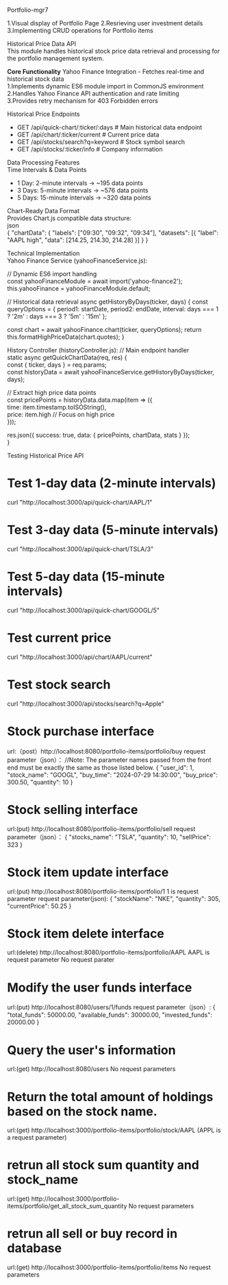 
Portfolio-mgr7

1.Visual display of Portfolio Page
2.Resrieving user investment details
3.Implementing CRUD operations for Portfolio items

Historical Price Data API  
This module handles historical stock price data retrieval and processing for the portfolio management system.  

**Core Functionality**
Yahoo Finance Integration - Fetches real-time and historical stock data  
1.Implements dynamic ES6 module import in CommonJS environment  
2.Handles Yahoo Finance API authentication and rate limiting  
3.Provides retry mechanism for 403 Forbidden errors  

Historical Price Endpoints  
* GET /api/quick-chart/:ticker/:days     # Main historical data endpoint
* GET /api/chart/:ticker/current         # Current price data
* GET /api/stocks/search?q=keyword       # Stock symbol search
* GET /api/stocks/:ticker/info           # Company information

Data Processing Features  
Time Intervals & Data Points  
* 1 Day: 2-minute intervals → ~195 data points  
* 3 Days: 5-minute intervals → ~576 data points  
* 5 Days: 15-minute intervals → ~320 data points  

Chart-Ready Data Format  
Provides Chart.js compatible data structure:  
json  
{
  "chartData": {
    "labels": ["09:30", "09:32", "09:34"],
    "datasets": [{
      "label": "AAPL high",
      "data": [214.25, 214.30, 214.28]
    }]
  }
}  

Technical Implementation  
Yahoo Finance Service (yahooFinanceService.js):  

// Dynamic ES6 import handling  
const yahooFinanceModule = await import('yahoo-finance2');
this.yahooFinance = yahooFinanceModule.default;

// Historical data retrieval
async getHistoryByDays(ticker, days) {
  const queryOptions = {
    period1: startDate,
    period2: endDate, 
    interval: days === 1 ? '2m' : days === 3 ? '5m' : '15m'
  };
  
  const chart = await yahooFinance.chart(ticker, queryOptions);
  return this.formatHighPriceData(chart.quotes);
}

History Controller (historyController.js):
// Main endpoint handler  
static async getQuickChartData(req, res) {  
  const { ticker, days } = req.params;  
  const historyData = await yahooFinanceService.getHistoryByDays(ticker, days);  
  
  // Extract high price data points  
  const pricePoints = historyData.data.map(item => ({  
    time: item.timestamp.toISOString(),  
    price: item.high  // Focus on high price  
  }));  
  
  res.json({ success: true, data: { pricePoints, chartData, stats } });  
}  

Testing Historical Price API  
# Test 1-day data (2-minute intervals)
curl "http://localhost:3000/api/quick-chart/AAPL/1"

# Test 3-day data (5-minute intervals)  
curl "http://localhost:3000/api/quick-chart/TSLA/3"

# Test 5-day data (15-minute intervals)
curl "http://localhost:3000/api/quick-chart/GOOGL/5"

# Test current price
curl "http://localhost:3000/api/chart/AAPL/current"

# Test stock search
curl "http://localhost:3000/api/stocks/search?q=Apple"


# Stock purchase interface
  url:（post）http://localhost:8080/portfolio-items/portfolio/buy
  request parameter（json）：
  //Note: The parameter names passed from the front end must be exactly the same as those listed below.
  {
  "user_id": 1,
  "stock_name": "GOOGL",
  "buy_time": "2024-07-29 14:30:00",
  "buy_price": 300.50,
  "quantity": 10
  }

# Stock selling interface
  url:(put) http://localhost:8080/portfolio-items/portfolio/sell
  request parameter（json）：
  {
    "stocks_name": "TSLA",
    "quantity": 10,
    "sellPrice": 323
  }

# Stock item update interface
   url:(put) http://localhost:8080/portfolio-items/portfolio/1  1 is request parameter
   request parameter(json):
   {
    "stockName": "NKE",
    "quantity": 305,
    "currentPrice": 50.25
   }


# Stock item delete interface
   url:(delete) http://localhost:8080/portfolio-items/portfolio/AAPL  AAPL is request parameter
   No request parater

# Modify the user funds interface
  url:(put) http://localhost:8080/users/1/funds
  request parameter（json）:
  {
  "total_funds": 50000.00,
  "available_funds": 30000.00,
  "invested_funds": 20000.00
  }

# Query the user's information
  url:(get) http://localhost:8080/users
  No request parameters

# Return the total amount of holdings based on the stock name.
  url:(get) http://localhost:3000/portfolio-items/portfolio/stock/AAPL 
  (APPL is a request parameter)

# retrun all stock sum quantity and stock_name
  url:(get) http://localhost:3000/portfolio-items/portfolio/get_all_stock_sum_quantity
  No request parameters

# retrun all sell or buy record in database
 url:(get) http://localhost:3000/portfolio-items/portfolio/items
 No request parameters




